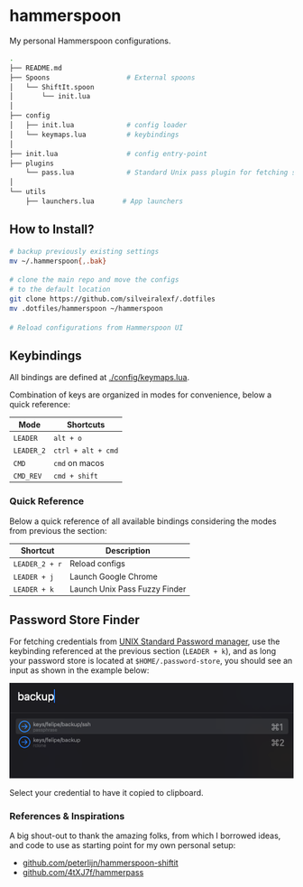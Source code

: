 # hammerspoon

My personal Hammerspoon configurations.

```bash
.
├── README.md
├── Spoons                   # External spoons
│   └── ShiftIt.spoon
│       └── init.lua
│  
├── config
│   ├── init.lua             # config loader
│   └── keymaps.lua          # keybindings
│  
├── init.lua                 # config entry-point
├── plugins
    └── pass.lua             # Standard Unix pass plugin for fetching secrets
│  
└── utils
    ├── launchers.lua       # App launchers
```

## How to Install?

```bash
# backup previously existing settings
mv ~/.hammerspoon{,.bak}

# clone the main repo and move the configs
# to the default location
git clone https://github.com/silveiralexf/.dotfiles
mv .dotfiles/hammerspoon ~/hammerspoon

# Reload configurations from Hammerspoon UI
```

## Keybindings

All bindings are defined at [./config/keymaps.lua](./config/keymaps.lua).

Combination of keys are organized in modes for convenience, below a quick reference:

| Mode       | Shortcuts          |
| ---------- | ------------------ |
| `LEADER`   | `alt + o`          |
| `LEADER_2` | `ctrl + alt + cmd` |
| `CMD`      | `cmd` on macos     |
| `CMD_REV`  | `cmd + shift`      |

### Quick Reference

Below a quick reference of all available bindings considering the modes
from previous the section:

| Shortcut       | Description                   |
| -------------- | ----------------------------- |
| `LEADER_2 + r` | Reload configs                |
| `LEADER + j`   | Launch Google Chrome          |
| `LEADER + k`   | Launch Unix Pass Fuzzy Finder |

## Password Store Finder

For fetching credentials from [UNIX Standard Password manager](https://www.passwordstore.org/), use the keybinding referenced at the previous section (`LEADER + k`), and as long your password store is located at `$HOME/.password-store`, you should see an input as shown in the example below:

![pass-preview](../images/hammerspoon_pass.png)

Select your credential to have it copied to clipboard.

### References & Inspirations

A big shout-out to thank the amazing folks, from which I borrowed ideas,
and code to use as starting point for my own personal setup:

- [github.com/peterlijn/hammerspoon-shiftit](https://github.com/peterklijn/hammerspoon-shiftit/)
- [github.com/4tXJ7f/hammerpass](https://github.com/4tXJ7f/hammerpass)
